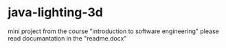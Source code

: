 # java-lighting-3d
mini project from the course "introduction to software engineering"
please read documantation in the "readme.docx"
